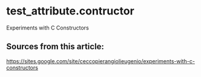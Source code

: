 # test_attribute.contructor
Experiments with C Constructors

## Sources from this article:
https://sites.google.com/site/ceccopierangiolieugenio/experiments-with-c-constructors
